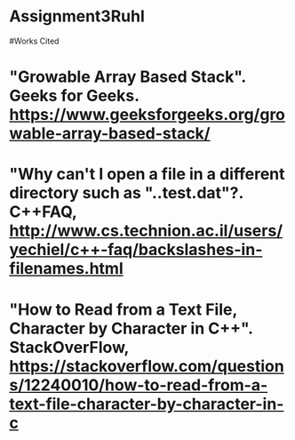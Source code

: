 # Assignment3Ruhl
#Works Cited
# "Growable Array Based Stack". Geeks for Geeks. https://www.geeksforgeeks.org/growable-array-based-stack/
# "Why can't I open a file in a different directory such as "..test.dat"?. C++FAQ, http://www.cs.technion.ac.il/users/yechiel/c++-faq/backslashes-in-filenames.html
# "How to Read from a Text File, Character by Character in C++". StackOverFlow, https://stackoverflow.com/questions/12240010/how-to-read-from-a-text-file-character-by-character-in-c
